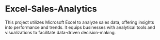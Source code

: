 # Excel-Sales-Analytics
This project utilizes Microsoft Excel to analyze sales data, offering insights into performance and trends. It equips businesses with analytical tools and visualizations to facilitate data-driven decision-making.
